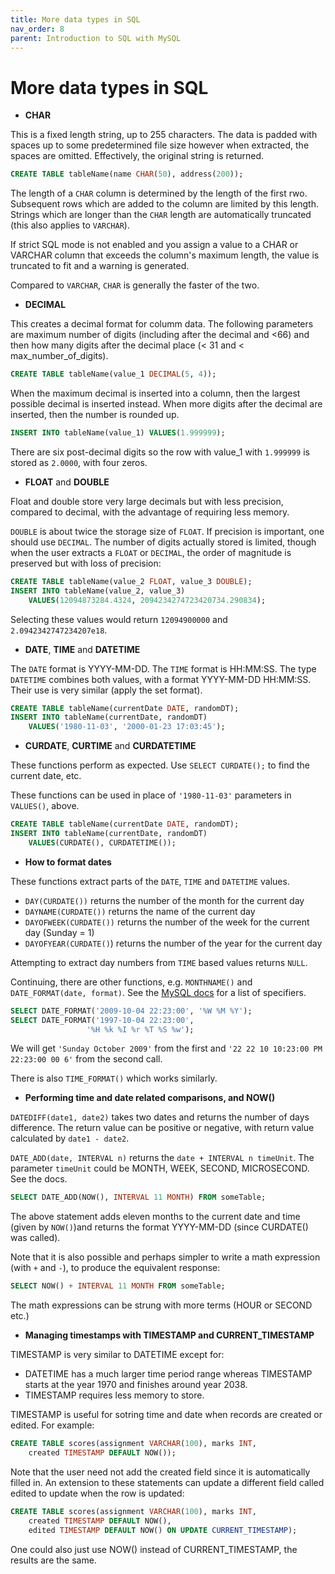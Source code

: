 ```yaml
---
title: More data types in SQL
nav_order: 8
parent: Introduction to SQL with MySQL
---
```


# More data types in SQL

+ __CHAR__

This is a fixed length string, up to 255 characters. The data is padded with spaces up to some predetermined file size however when extracted, the spaces are omitted. Effectively, the original string is returned. 

```sql
CREATE TABLE tableName(name CHAR(50), address(200));
```

The length of a `CHAR` column is determined by the length of the first rwo. Subsequent rows which are added to the column are limited by this length. Strings which are longer than the `CHAR` length are automatically truncated (this also applies to `VARCHAR`).

If strict SQL mode is not enabled and you assign a value to a CHAR or VARCHAR column that exceeds the column's maximum length, the value is truncated to fit and a warning is generated.

Compared to `VARCHAR`, `CHAR` is generally the faster of the two.

+ __DECIMAL__

This creates a decimal format for columm data. The following parameters are maximum number of digits (including after the decimal and <66) and then how many digits after the decimal place (< 31 and < max_number_of_digits).

```sql
CREATE TABLE tableName(value_1 DECIMAL(5, 4));
```

When the maximum decimal is inserted into a column, then the largest possible decimal is inserted instead. When more digits after the decimal are inserted, then the number is rounded up.

```sql
INSERT INTO tableName(value_1) VALUES(1.999999);
```

There are six post-decimal digits so the row with value_1 with `1.999999` is stored as `2.0000`, with four zeros.

+ __FLOAT__ and __DOUBLE__

Float and double store very large decimals but with less precision, compared to decimal, with the advantage of requiring less memory. 

`DOUBLE` is about twice the storage size of `FLOAT`. If precision is important, one should use `DECIMAL`. The number of digits actually stored is limited, though when the user extracts a `FLOAT` or `DECIMAL`, the order of magnitude is preserved but with loss of precision:

```sql
CREATE TABLE tableName(value_2 FLOAT, value_3 DOUBLE);
INSERT INTO tableName(value_2, value_3) 
	VALUES(12094873284.4324, 2094234274723420734.290834);
```
  
Selecting these values would return `12094900000` and `2.0942342747234207e18`.

+ __DATE__, __TIME__ and __DATETIME__

The `DATE` format is YYYY-MM-DD. The `TIME` format is HH:MM:SS. The type `DATETIME` combines both values, with a format YYYY-MM-DD HH:MM:SS. Their use is very similar (apply the set format).

```sql
CREATE TABLE tableName(currentDate DATE, randomDT);
INSERT INTO tableName(currentDate, randomDT) 
	VALUES('1980-11-03', '2000-01-23 17:03:45');
```

+ __CURDATE__, __CURTIME__ and __CURDATETIME__

These functions perform as expected. Use `SELECT CURDATE();` to find the current date, etc.

These functions can be used in place of `'1980-11-03'` parameters in `VALUES()`, above.

```sql
CREATE TABLE tableName(currentDate DATE, randomDT);
INSERT INTO tableName(currentDate, randomDT) 
	VALUES(CURDATE(), CURDATETIME());
```

+ __How to format dates__

These functions extract parts of the `DATE`, `TIME` and `DATETIME` values.

- `DAY(CURDATE())` returns the number of the month for the current day
- `DAYNAME(CURDATE())` returns the name of the current day
- `DAYOFWEEK(CURDATE())` returns the number of the week for the current day (Sunday = 1)
- `DAYOFYEAR(CURDATE()`) returns the number of the year for the current day

Attempting to extract day numbers from `TIME` based values returns `NULL`.

Continuing, there are other functions, e.g. `MONTHNAME()` and `DATE_FORMAT(date, format)`. See the [MySQL docs](https://dev.mysql.com/doc/refman/8.0/en/date-and-time-functions.html#function_date-format) for a list of specifiers.

```sql
SELECT DATE_FORMAT('2009-10-04 22:23:00', '%W %M %Y');
SELECT DATE_FORMAT('1997-10-04 22:23:00',
                 '%H %k %I %r %T %S %w'); 
```

We will get `'Sunday October 2009'` from the first and `'22 22 10 10:23:00 PM 22:23:00 00 6'` from the second call.

There is also `TIME_FORMAT()` which works similarly.

+ __Performing time and date related comparisons, and NOW()__

`DATEDIFF(date1, date2)` takes two dates and returns the number of days difference. The return value can be positive or negative, with return value calculated by `date1 - date2`.

`DATE_ADD(date, INTERVAL n)` returns the `date + INTERVAL n timeUnit`. The parameter `timeUnit` could be MONTH, WEEK, SECOND, MICROSECOND. See the docs.

```sql
SELECT DATE_ADD(NOW(), INTERVAL 11 MONTH) FROM someTable;
```

The above statement adds eleven months to the current date and time (given by `NOW()`)and returns the format YYYY-MM-DD (since CURDATE() was called). 

Note that it is also possible and perhaps simpler to write a math expression (with `+` and `-`), to produce the equivalent response:

```sql
SELECT NOW() + INTERVAL 11 MONTH FROM someTable;
```

The math expressions can be strung with more terms (HOUR or SECOND etc.)

+ __Managing timestamps with TIMESTAMP and CURRENT_TIMESTAMP__

TIMESTAMP is very similar to DATETIME except for:

- DATETIME has a much larger time period range whereas TIMESTAMP starts at the year 1970 and finishes around year 2038.
- TIMESTAMP requires less memory to store.

TIMESTAMP is useful for sotring time and date when records are created or edited. For example:

```sql
CREATE TABLE scores(assignment VARCHAR(100), marks INT, 
	created TIMESTAMP DEFAULT NOW());
```

Note that the user need not add the created field since it is automatically filled in. An extension to these statements can update a different field called edited to update when the row is updated:

```sql
CREATE TABLE scores(assignment VARCHAR(100), marks INT, 
	created TIMESTAMP DEFAULT NOW(), 
	edited TIMESTAMP DEFAULT NOW() ON UPDATE CURRENT_TIMESTAMP);
```

One could also just use NOW() instead of CURRENT_TIMESTAMP, the results are the same.
